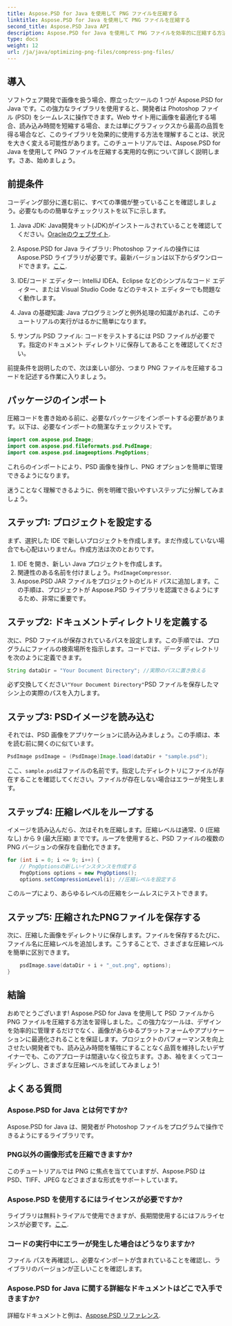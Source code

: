 ```yaml
---
title: Aspose.PSD for Java を使用して PNG ファイルを圧縮する
linktitle: Aspose.PSD for Java を使用して PNG ファイルを圧縮する
second_title: Aspose.PSD Java API
description: Aspose.PSD for Java を使用して PNG ファイルを効率的に圧縮する方法を学びます。このチュートリアルでは、コードの実装をガイドし、最適なファイル処理を保証します。
type: docs
weight: 12
url: /ja/java/optimizing-png-files/compress-png-files/
---
```

## 導入

ソフトウェア開発で画像を扱う場合、際立ったツールの 1 つが Aspose.PSD for Java です。この強力なライブラリを使用すると、開発者は Photoshop ファイル (PSD) をシームレスに操作できます。Web サイト用に画像を最適化する場合、読み込み時間を短縮する場合、または単にグラフィックスから最高の品質を得る場合など、このライブラリを効果的に使用する方法を理解することは、状況を大きく変える可能性があります。このチュートリアルでは、Aspose.PSD for Java を使用して PNG ファイルを圧縮する実用的な例について詳しく説明します。さあ、始めましょう。

## 前提条件

コーディング部分に進む前に、すべての準備が整っていることを確認しましょう。必要なものの簡単なチェックリストを以下に示します。

1.  Java JDK: Java開発キット(JDK)がインストールされていることを確認してください。[Oracleのウェブサイト](https://www.oracle.com/java/technologies/javase-jdk11-downloads.html).

2. Aspose.PSD for Java ライブラリ: Photoshop ファイルの操作には Aspose.PSD ライブラリが必要です。最新バージョンは以下からダウンロードできます。[ここ](https://releases.aspose.com/psd/java/).

3. IDE/コード エディター: IntelliJ IDEA、Eclipse などのシンプルなコード エディター、または Visual Studio Code などのテキスト エディターでも問題なく動作します。

4. Java の基礎知識: Java プログラミングと例外処理の知識があれば、このチュートリアルの実行がはるかに簡単になります。

5. サンプル PSD ファイル: コードをテストするには PSD ファイルが必要です。指定のドキュメント ディレクトリに保存してあることを確認してください。

前提条件を説明したので、次は楽しい部分、つまり PNG ファイルを圧縮するコードを記述する作業に入りましょう。

## パッケージのインポート

圧縮コードを書き始める前に、必要なパッケージをインポートする必要があります。以下は、必要なインポートの簡潔なチェックリストです。

```java
import com.aspose.psd.Image;
import com.aspose.psd.fileformats.psd.PsdImage;
import com.aspose.psd.imageoptions.PngOptions;
```

これらのインポートにより、PSD 画像を操作し、PNG オプションを簡単に管理できるようになります。

迷うことなく理解できるように、例を明確で扱いやすいステップに分解してみましょう。 

## ステップ1: プロジェクトを設定する

まず、選択した IDE で新しいプロジェクトを作成します。まだ作成していない場合でも心配はいりません。作成方法は次のとおりです。

1. IDE を開き、新しい Java プロジェクトを作成します。
2. 関連性のある名前を付けましょう。`PsdImageCompressor`.
3. Aspose.PSD JAR ファイルをプロジェクトのビルド パスに追加します。この手順は、プロジェクトが Aspose.PSD ライブラリを認識できるようにするため、非常に重要です。

## ステップ2: ドキュメントディレクトリを定義する

次に、PSD ファイルが保存されているパスを設定します。この手順では、プログラムにファイルの検索場所を指示します。コードでは、データ ディレクトリを次のように定義できます。

```java
String dataDir = "Your Document Directory"; //実際のパスに置き換える
```

必ず交換してください`"Your Document Directory"`PSD ファイルを保存したマシン上の実際のパスを入力します。

## ステップ3: PSDイメージを読み込む

それでは、PSD 画像をアプリケーションに読み込みましょう。この手順は、本を読む前に開くのに似ています。

```java
PsdImage psdImage = (PsdImage)Image.load(dataDir + "sample.psd");
```

ここ、`sample.psd`はファイルの名前です。指定したディレクトリにファイルが存在することを確認してください。ファイルが存在しない場合はエラーが発生します。

## ステップ4: 圧縮レベルをループする

イメージを読み込んだら、次はそれを圧縮します。圧縮レベルは通常、0 (圧縮なし) から 9 (最大圧縮) までです。ループを使用すると、PSD ファイルの複数の PNG バージョンの保存を自動化できます。

```java
for (int i = 0; i <= 9; i++) {
    // PngOptionsの新しいインスタンスを作成する
    PngOptions options = new PngOptions();
    options.setCompressionLevel(i); //圧縮レベルを設定する
```

このループにより、あらゆるレベルの圧縮をシームレスにテストできます。 

## ステップ5: 圧縮されたPNGファイルを保存する

次に、圧縮した画像をディレクトリに保存します。ファイルを保存するたびに、ファイル名に圧縮レベルを追加します。こうすることで、さまざまな圧縮レベルを簡単に区別できます。

```java
    psdImage.save(dataDir + i + "_out.png", options);
}
```

## 結論

おめでとうございます! Aspose.PSD for Java を使用して PSD ファイルから PNG ファイルを圧縮する方法を習得しました。この強力なツールは、デザインを効率的に管理するだけでなく、画像があらゆるプラットフォームやアプリケーションに最適化されることを保証します。プロジェクトのパフォーマンスを向上させたい開発者でも、読み込み時間を犠牲にすることなく品質を維持したいデザイナーでも、このアプローチは間違いなく役立ちます。さあ、袖をまくってコーディングし、さまざまな圧縮レベルを試してみましょう! 

## よくある質問

### Aspose.PSD for Java とは何ですか?  
Aspose.PSD for Java は、開発者が Photoshop ファイルをプログラムで操作できるようにするライブラリです。

### PNG以外の画像形式を圧縮できますか?  
このチュートリアルでは PNG に焦点を当てていますが、Aspose.PSD は PSD、TIFF、JPEG などさまざまな形式をサポートしています。

### Aspose.PSD を使用するにはライセンスが必要ですか?  
ライブラリは無料トライアルで使用できますが、長期間使用するにはフルライセンスが必要です。[ここ](https://purchase.aspose.com/buy).

### コードの実行中にエラーが発生した場合はどうなりますか?  
ファイル パスを再確認し、必要なインポートが含まれていることを確認し、ライブラリのバージョンが正しいことを確認します。

### Aspose.PSD for Java に関する詳細なドキュメントはどこで入手できますか?  
詳細なドキュメントと例は、[Aspose.PSD リファレンス](https://reference.aspose.com/psd/java/).